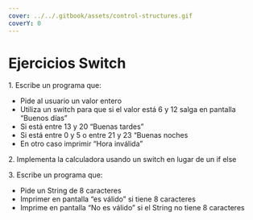 ```yaml
---
cover: ../../.gitbook/assets/control-structures.gif
coverY: 0
---
```


# Ejercicios Switch

1\. Escribe un programa que:&#x20;

* Pide al usuario un valor entero&#x20;
* Utiliza un switch para que si el valor está 6 y 12 salga en pantalla “Buenos días”&#x20;
* Si está entre 13 y 20 “Buenas tardes”&#x20;
* Si está entre 0 y 5 o entre 21 y 23 “Buenas noches&#x20;
* En otro caso imprimir “Hora inválida”&#x20;

2\. Implementa la calculadora usando un switch en lugar de un if else&#x20;

3\. Escribe un programa que:&#x20;

* Pide un String de 8 caracteres&#x20;
* Imprimer en pantalla “es válido” si tiene 8 caracteres&#x20;
* Imprime en pantalla “No es válido” si el String no tiene 8 caracteres&#x20;
